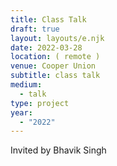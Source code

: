 ```yaml
---
title: Class Talk
draft: true
layout: layouts/e.njk
date: 2022-03-28
location: ( remote )
venue: Cooper Union
subtitle: class talk
medium:
  - talk
type: project
year:
  - "2022"
---
```


Invited by Bhavik Singh

